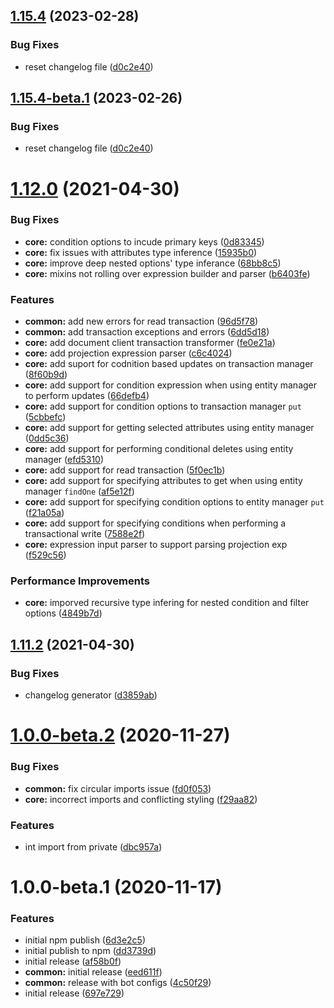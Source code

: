## [1.15.4](https://github.com/typedorm/typedorm/compare/v1.15.3...v1.15.4) (2023-02-28)


### Bug Fixes

* reset changelog file ([d0c2e40](https://github.com/typedorm/typedorm/commit/d0c2e4084f0d183dcaa188d76e407b33cc4b49f4))

## [1.15.4-beta.1](https://github.com/typedorm/typedorm/compare/v1.15.3...v1.15.4-beta.1) (2023-02-26)

### Bug Fixes

- reset changelog file ([d0c2e40](https://github.com/typedorm/typedorm/commit/d0c2e4084f0d183dcaa188d76e407b33cc4b49f4))

# [1.12.0](https://github.com/typedorm/typedorm/compare/v1.11.2...v1.12.0) (2021-04-30)

### Bug Fixes

- **core:** condition options to incude primary keys ([0d83345](https://github.com/typedorm/typedorm/commit/0d83345b061d728a8e90130323b3c459d100eff0))
- **core:** fix issues with attributes type inference ([15935b0](https://github.com/typedorm/typedorm/commit/15935b0bd70131bebc6936cb10168be62b4cfecc))
- **core:** improve deep nested options' type inferance ([68bb8c5](https://github.com/typedorm/typedorm/commit/68bb8c5f37f12ac091ff7ae35a8cdfae68f03a19))
- **core:** mixins not rolling over expression builder and parser ([b6403fe](https://github.com/typedorm/typedorm/commit/b6403fe298cc8791665508b0cdf45a3947b13a23))

### Features

- **common:** add new errors for read transaction ([96d5f78](https://github.com/typedorm/typedorm/commit/96d5f783b81460d0ff93e75f2979f4b07c58c413))
- **common:** add transaction exceptions and errors ([6dd5d18](https://github.com/typedorm/typedorm/commit/6dd5d182067650cfc4f7d7f14122a9b91272b18d))
- **core:** add document client transaction transformer ([fe0e21a](https://github.com/typedorm/typedorm/commit/fe0e21a60fdeff8755f5cd07e4217edbe74a4b7c))
- **core:** add projection expression parser ([c6c4024](https://github.com/typedorm/typedorm/commit/c6c4024d17dba14fb5ff184ff43c06a0f3f1b766))
- **core:** add suport for codnition based updates on transaction manager ([8f60b9d](https://github.com/typedorm/typedorm/commit/8f60b9d083b18f2f893cb631c02b8e7a110fcc71))
- **core:** add support for condition expression when using entity manager to perform updates ([66defb4](https://github.com/typedorm/typedorm/commit/66defb422018988c20040ba981481a3d634e9230))
- **core:** add support for condition options to transaction manager `put` ([5cbbefc](https://github.com/typedorm/typedorm/commit/5cbbefc8324a04b87a4a9b58f623b80fd20e2c21))
- **core:** add support for getting selected attributes using entity manager ([0dd5c36](https://github.com/typedorm/typedorm/commit/0dd5c369a90d45bb00bd09b84fc1f913da3bf201))
- **core:** add support for performing conditional deletes using entity manager ([efd5310](https://github.com/typedorm/typedorm/commit/efd5310dfe45cfa5770faaf7d0774405bfd5f9df))
- **core:** add support for read transaction ([5f0ec1b](https://github.com/typedorm/typedorm/commit/5f0ec1b4b5551cdb338ffe021401f00a1a7d5478))
- **core:** add support for specifying attributes to get when using entity manager `findOne` ([af5e12f](https://github.com/typedorm/typedorm/commit/af5e12f0ce18b86b58b72b598ab927cd245f5161))
- **core:** add support for specifying condition options to entity manager `put` ([f21a05a](https://github.com/typedorm/typedorm/commit/f21a05abeaa28e20b488197c0d0ba564127a4b8d))
- **core:** add support for specifying conditions when performing a transactional write ([7588e2f](https://github.com/typedorm/typedorm/commit/7588e2f1bfe3115b57f645f438c1a5f952609591))
- **core:** expression input parser to support parsing projection exp ([f529c56](https://github.com/typedorm/typedorm/commit/f529c56d2bee2c47c56644437aaaf1c2308b3b6b))

### Performance Improvements

- **core:** imporved recursive type infering for nested condition and filter options ([4849b7d](https://github.com/typedorm/typedorm/commit/4849b7d4f3923442ba8abf15c54edc8529a9ee32))

## [1.11.2](https://github.com/typedorm/typedorm/compare/v1.11.1...v1.11.2) (2021-04-30)

### Bug Fixes

- changelog generator ([d3859ab](https://github.com/typedorm/typedorm/commit/d3859abdda783941a42360d96f11b2c782618c78))

# [1.0.0-beta.2](https://github.com/typedorm/typedorm/compare/v1.0.0-beta.1...v1.0.0-beta.2) (2020-11-27)

### Bug Fixes

- **common:** fix circular imports issue ([fd0f053](https://github.com/typedorm/typedorm/commit/fd0f053707f806d96c864029350bec028a93e977))
- **core:** incorrect imports and conflicting styling ([f29aa82](https://github.com/typedorm/typedorm/commit/f29aa82ed660380ec44cb78a7265a513e18d8895))

### Features

- int import from private ([dbc957a](https://github.com/typedorm/typedorm/commit/dbc957a14474b9961d10b7f8152af771634126be))

# 1.0.0-beta.1 (2020-11-17)

### Features

- initial npm publish ([6d3e2c5](https://github.com/typedorm/typedorm/commit/6d3e2c58b60bd508e2a99fc81bbc049ec0bf08a2))
- initial publish to npm ([dd3739d](https://github.com/typedorm/typedorm/commit/dd3739de57dc1293111ad07e3e9b94bc3a3cd6c0))
- initial release ([af58b0f](https://github.com/typedorm/typedorm/commit/af58b0f3cc6cfd2a9600dd6738b6564bf754bc57))
- **common:** initial release ([eed611f](https://github.com/typedorm/typedorm/commit/eed611f31505ebbb41ee48fe9398e35cc3bd56e9))
- **common:** release with bot configs ([4c50f29](https://github.com/typedorm/typedorm/commit/4c50f2972928ed74ead0c6bc15464936223efc27))
- initial release ([697e729](https://github.com/typedorm/typedorm/commit/697e7291688460b3a75c9617cf691b5aed047843))
